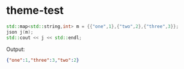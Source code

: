 # theme-test

```c++
std::map<std::string,int> m = {{"one",1},{"two",2},{"three",3}};
json j(m);
std::cout << j << std::endl;
```

Output:
```json
{"one":1,"three":3,"two":2}
```

